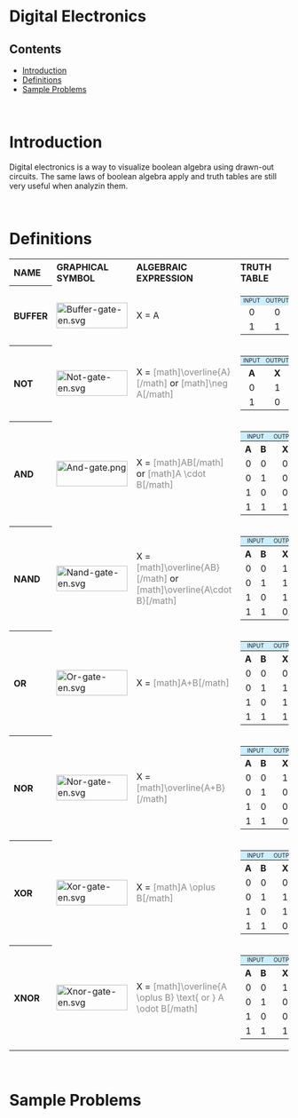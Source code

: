 # Digital Electronics

## Contents
- [Introduction](#introduction)
- [Definitions](#definitions)
- [Sample Problems](#sampleproblems)

<br>

# Introduction

Digital electronics is a way to visualize boolean algebra using drawn-out circuits. The same laws of boolean algebra apply and truth tables are still very useful when analyzin them.

<br>

# Definitions

<table class="wikitable" style="text-align: left">

<tr>
<th><b>NAME</b>
</th>
<th><b>GRAPHICAL SYMBOL</b>
</th>
<th><b>ALGEBRAIC EXPRESSION</b>
</th>
<th><b>TRUTH TABLE</b>
</th></tr>
<tr>
<th><b>BUFFER</b>
</th>
<td> <a href="https://www.categories.acsl.org/wiki/images/a/a6/Buffer-gate-en.svg" class="image"><img alt="Buffer-gate-en.svg" src="https://www.categories.acsl.org/wiki/images/a/a6/Buffer-gate-en.svg" width="128" height="46" srcset="www.categories.acsl.org/wiki/images/thumb/a/a6/Buffer-gate-en.svg/192px-Buffer-gate-en.svg.png 1.5x, www.categories.acsl.org/wiki/images/thumb/a/a6/Buffer-gate-en.svg/256px-Buffer-gate-en.svg.png 2x" /></a>
</td>
<td> X = A
</td>
<td>
<table class="wikitable" style="text-align: center">

<tr>
<td style="background-color: #cceeff; font-size: x-small">INPUT
</td>
<td style="background-color: #cceeff; font-size: x-small">OUTPUT
</td></tr>
<tr>
<td> 0 </td>
<td> 0
</td></tr>
<tr>
<td> 1 </td>
<td> 1
</td></tr></table>
</td></tr>
<tr>
<th><b>NOT</b>
</th>
<td> <a href="categories.acsl.org/wiki/index.php?title=File:Not-gate-en.svg" class="image"><img alt="Not-gate-en.svg" src="https://www.categories.acsl.org/wiki/images/9/9f/Not-gate-en.svg" width="128" height="46" srcset="categories.acsl.org/wiki/images/thumb/9/9f/Not-gate-en.svg/192px-Not-gate-en.svg.png 1.5x, categories.acsl.org/wiki/images/thumb/9/9f/Not-gate-en.svg/256px-Not-gate-en.svg.png 2x" /></a>
</td>
<td> X = <span style='opacity:0.5'>[math]\overline{A}[/math]</span> or  <span style='opacity:0.5'>[math]\neg A[/math]</span>
</td>
<td>
<table class="wikitable" style="text-align: center">

<tr>
<td style="background-color: #cceeff; font-size: x-small">INPUT
</td>
<td style="background-color: #cceeff; font-size: x-small">OUTPUT
</td></tr>
<tr>
<th> A </th>
<th> X
</th></tr>
<tr>
<td> 0 </td>
<td> 1
</td></tr>
<tr>
<td> 1 </td>
<td> 0
</td></tr></table>
</td></tr>
<tr>
<th><b>AND</b>
</th>
<td><a href="categories.acsl.org/wiki/index.php?title=File:And-gate.png" class="image"><img alt="And-gate.png" src="https://www.categories.acsl.org/wiki/images/d/d8/And-gate.png" width="128" height="46" srcset="categories.acsl.org/wiki/images/thumb/d/d8/And-gate.png/192px-And-gate.png 1.5x, categories.acsl.org/wiki/images/thumb/d/d8/And-gate.png/256px-And-gate.png 2x" /></a>
</td>
<td> X = <span style='opacity:0.5'>[math]AB[/math]</span> or <span style='opacity:0.5'>[math]A \cdot B[/math]</span>
</td>
<td>
<table class="wikitable" style="text-align: center">

<tr>
<td colspan="2" style="background-color: #cceeff; font-size: x-small">INPUT
</td>
<td colspan="1" style="background-color: #cceeff; font-size: x-small">OUTPUT
</td></tr>
<tr>
<th> A </th>
<th> B </th>
<th>  X
</th></tr>
<tr>
<td> 0 </td>
<td> 0 </td>
<td> 0
</td></tr>
<tr>
<td> 0 </td>
<td> 1 </td>
<td> 0
</td></tr>
<tr>
<td> 1 </td>
<td> 0 </td>
<td> 0
</td></tr>
<tr>
<td> 1 </td>
<td> 1 </td>
<td> 1
</td></tr></table>
</td></tr>
<tr>
<th><b>NAND</b>
</th>
<td> <a href="categories.acsl.org/wiki/index.php?title=File:Nand-gate-en.svg" class="image"><img alt="Nand-gate-en.svg" src="https://www.categories.acsl.org/wiki/index.php?title=File:Nand-gate-en.svg" width="128" height="46" srcset="categories.acsl.org/wiki/images/thumb/5/58/Nand-gate-en.svg/192px-Nand-gate-en.svg.png 1.5x, categories.acsl.org/wiki/images/thumb/5/58/Nand-gate-en.svg/256px-Nand-gate-en.svg.png 2x" /></a>
</td>
<td> X = <span style='opacity:0.5'>[math]\overline{AB}[/math]</span> or <span style='opacity:0.5'>[math]\overline{A\cdot B}[/math]</span>
</td>
<td>
<table class="wikitable" style="text-align: center">

<tr>
<td colspan="2" style="background-color: #cceeff; font-size: x-small">INPUT
</td>
<td style="background-color: #cceeff; font-size: x-small">OUTPUT
</td></tr>
<tr>
<th> A </th>
<th> B </th>
<th> X
</th></tr>
<tr>
<td> 0 </td>
<td> 0 </td>
<td> 1
</td></tr>
<tr>
<td> 0 </td>
<td> 1 </td>
<td> 1
</td></tr>
<tr>
<td> 1 </td>
<td> 0 </td>
<td> 1
</td></tr>
<tr>
<td> 1 </td>
<td> 1 </td>
<td> 0
</td></tr></table>
</td></tr>
<tr>
<th><b>OR</b>
</th>
<td> <a href="categories.acsl.org/wiki/index.php?title=File:Or-gate-en.svg" class="image"><img alt="Or-gate-en.svg" src="https://www.categories.acsl.org/wiki/images/4/4c/Or-gate-en.svg" width="128" height="46" srcset="categories.acsl.org/wiki/images/thumb/4/4c/Or-gate-en.svg/192px-Or-gate-en.svg.png 1.5x, categories.acsl.org/wiki/images/thumb/4/4c/Or-gate-en.svg/256px-Or-gate-en.svg.png 2x" /></a>
</td>
<td> X = <span style='opacity:0.5'>[math]A+B[/math]</span>
</td>
<td>
<table class="wikitable" style="text-align: center">

<tr>
<td colspan="2" style="background-color: #cceeff; font-size: x-small">INPUT
</td>
<td style="background-color: #cceeff; font-size: x-small">OUTPUT
</td></tr>
<tr>
<th> A </th>
<th> B </th>
<th> X
</th></tr>
<tr>
<td> 0 </td>
<td> 0 </td>
<td> 0
</td></tr>
<tr>
<td> 0 </td>
<td> 1 </td>
<td> 1
</td></tr>
<tr>
<td> 1 </td>
<td> 0 </td>
<td> 1
</td></tr>
<tr>
<td> 1 </td>
<td> 1 </td>
<td> 1
</td></tr></table>
</td></tr>
<tr>
<th><b>NOR</b>
</th>
<td> <a href="categories.acsl.org/wiki/index.php?title=File:Nor-gate-en.svg" class="image"><img alt="Nor-gate-en.svg" src="https://www.categories.acsl.org/wiki/images/9/94/Nor-gate-en.svg" width="128" height="46" srcset="categories.acsl.org/wiki/images/thumb/9/94/Nor-gate-en.svg/192px-Nor-gate-en.svg.png 1.5x, categories.acsl.org/wiki/images/thumb/9/94/Nor-gate-en.svg/256px-Nor-gate-en.svg.png 2x" /></a>
</td>
<td> X = <span style='opacity:0.5'>[math]\overline{A+B}[/math]</span>
</td>
<td>
<table class="wikitable" style="text-align: center">

<tr>
<td colspan="2" style="background-color: #cceeff; font-size: x-small">INPUT
</td>
<td style="background-color: #cceeff; font-size: x-small">OUTPUT
</td></tr>
<tr>
<th> A </th>
<th> B </th>
<th> X
</th></tr>
<tr>
<td> 0 </td>
<td> 0 </td>
<td> 1
</td></tr>
<tr>
<td> 0 </td>
<td> 1 </td>
<td> 0
</td></tr>
<tr>
<td> 1 </td>
<td> 0 </td>
<td> 0
</td></tr>
<tr>
<td> 1 </td>
<td> 1 </td>
<td> 0
</td></tr></table>
</td></tr>
<tr>
<th><b>XOR</b>
</th>
<td><a href="categories.acsl.org/wiki/index.php?title=File:Xor-gate-en.svg" class="image"><img alt="Xor-gate-en.svg" src="https://www.categories.acsl.org/wiki/images/6/6d/Xor-gate-en.svg" width="128" height="46" srcset="categories.acsl.org/wiki/images/thumb/6/6d/Xor-gate-en.svg/192px-Xor-gate-en.svg.png 1.5x, categories.acsl.org/wiki/images/thumb/6/6d/Xor-gate-en.svg/256px-Xor-gate-en.svg.png 2x" /></a>
</td>
<td> X = <span style='opacity:0.5'>[math]A \oplus B[/math]</span>
</td>
<td>
<table class="wikitable" style="text-align: center">

<tr>
<td colspan="2" style="background-color: #cceeff; font-size: x-small">INPUT
</td>
<td style="background-color: #cceeff; font-size: x-small">OUTPUT
</td></tr>
<tr>
<th> A </th>
<th> B </th>
<th> X
</th></tr>
<tr>
<td> 0 </td>
<td> 0 </td>
<td> 0
</td></tr>
<tr>
<td> 0 </td>
<td> 1 </td>
<td> 1
</td></tr>
<tr>
<td> 1 </td>
<td> 0 </td>
<td> 1
</td></tr>
<tr>
<td> 1 </td>
<td> 1 </td>
<td> 0
</td></tr></table>
</td></tr>
<tr>
<th><b>XNOR</b>
</th>
<td> <a href="categories.acsl.org/wiki/index.php?title=File:Xnor-gate-en.svg" class="image"><img alt="Xnor-gate-en.svg" src="categories.acsl.org/wiki/images/thumb/3/35/Xnor-gate-en.svg/128px-Xnor-gate-en.svg.png" width="128" height="46" srcset="categories.acsl.org/wiki/images/thumb/3/35/Xnor-gate-en.svg/192px-Xnor-gate-en.svg.png 1.5x, categories.acsl.org/wiki/images/thumb/3/35/Xnor-gate-en.svg/256px-Xnor-gate-en.svg.png 2x" /></a>
</td>
<td> X = <span style='opacity:0.5'>[math]\overline{A \oplus B} \text{ or } A \odot B[/math]</span>
</td>
<td>
<table class="wikitable" style="text-align: center">

<tr>
<td colspan="2" style="background-color: #cceeff; font-size: x-small">INPUT
</td>
<td style="background-color: #cceeff; font-size: x-small">OUTPUT
</td></tr>
<tr>
<th> A </th>
<th> B </th>
<th> X
</th></tr>
<tr>
<td> 0 </td>
<td> 0 </td>
<td> 1
</td></tr>
<tr>
<td> 0 </td>
<td> 1 </td>
<td> 0
</td></tr>
<tr>
<td> 1 </td>
<td> 0 </td>
<td> 0
</td></tr>
<tr>
<td> 1 </td>
<td> 1 </td>
<td> 1
</td></tr></table>
</td></tr></table>
<br>

# Sample Problems 

<br>
